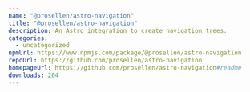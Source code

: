 ```yaml
---
name: "@prosellen/astro-navigation"
title: "@prosellen/astro-navigation"
description: An Astro integration to create navigation trees.
categories:
  - uncategorized
npmUrl: https://www.npmjs.com/package/@prosellen/astro-navigation
repoUrl: https://github.com/prosellen/astro-navigation
homepageUrl: https://github.com/prosellen/astro-navigation#readme
downloads: 204
---
```

